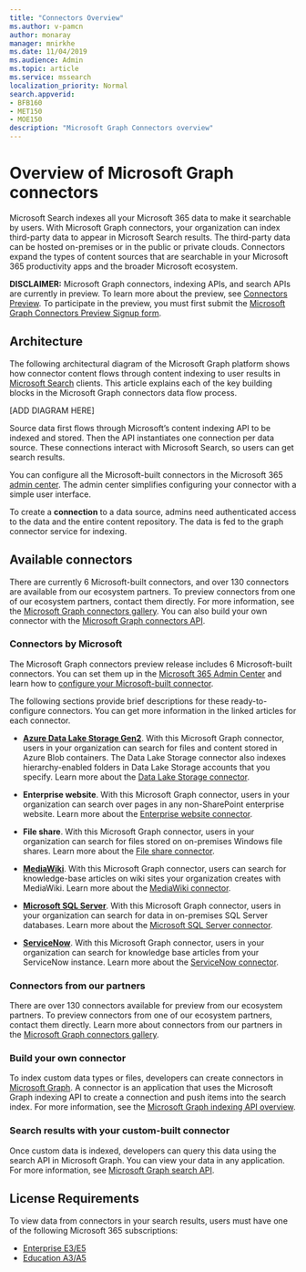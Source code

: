 ```yaml
---
title: "Connectors Overview"
ms.author: v-pamcn
author: monaray
manager: mnirkhe
ms.date: 11/04/2019
ms.audience: Admin
ms.topic: article
ms.service: mssearch
localization_priority: Normal
search.appverid:
- BFB160
- MET150
- MOE150
description: "Microsoft Graph Connectors overview"
---
```


# Overview of Microsoft Graph connectors

Microsoft Search indexes all your Microsoft 365 data to make it searchable by users. With Microsoft Graph connectors, your organization can index third-party data to appear in Microsoft Search results. The third-party data can be hosted on-premises or in the public or private clouds. Connectors expand the types of content sources that are searchable in your Microsoft 365 productivity apps and the broader Microsoft ecosystem.

**DISCLAIMER:** Microsoft Graph connectors, indexing APIs, and search APIs are currently in preview. To learn more about the preview, see [Connectors Preview](connectors-preview.md). To participate in the preview, you must first submit the [Microsoft Graph Connectors Preview Signup form](https://forms.office.com/Pages/ResponsePage.aspx?id=v4j5cvGGr0GRqy180BHbRxWYgu82J_RFnMMATAS6_chUNVYwNU1CMDNZUDBSSDZKWVo2RDJDRjRLQi4u).

## Architecture
The following architectural diagram of the Microsoft Graph platform shows how connector content flows through content indexing to user results in [Microsoft Search](https://docs.microsoft.com/microsoftsearch/overview-microsoft-search) clients.  This article explains each of the key building blocks in the Microsoft Graph connectors data flow process.

[ADD DIAGRAM HERE]

Source data first flows through Microsoft’s content indexing API to be indexed and stored. Then the API instantiates one connection per data source. These connections interact with Microsoft Search, so users can get search results.

You can configure all the Microsoft-built connectors in the Microsoft 365 [admin center](https://admin.microsoft.com). The admin center simplifies configuring your connector with a simple user interface.

To create a **connection** to a data source, admins need authenticated access to the data and the entire content repository. The data is fed to the graph connector service for indexing.

## Available connectors
There are currently 6 Microsoft-built connectors, and over 130 connectors are available from our ecosystem partners. To preview connectors from one of our ecosystem partners, contact them directly. For more information, see the [Microsoft Graph connectors gallery](connectors-gallery.md). You can also build your own connector with the [Microsoft Graph connectors API](link).

### Connectors by Microsoft
The Microsoft Graph connectors preview release includes 6 Microsoft-built connectors. You can set them up in the [Microsoft 365 Admin Center](https://admin.microsoft.com) and learn how to [configure your Microsoft-built connector](configure-connector.md).

The following sections provide brief descriptions for these ready-to-configure connectors. You can get more information in the linked articles for each connector.

- **[Azure Data Lake Storage Gen2](https://docs.microsoft.com/en-us/azure/storage/blobs/data-lake-storage-introduction)**. With this Microsoft Graph connector, users in your organization can search for files and content stored in Azure Blob containers. The Data Lake Storage connector also indexes hierarchy-enabled folders in Data Lake Storage accounts that you specify.
Learn more about the [Data Lake Storage connector](azure-data-lake-connector.md).

- **Enterprise website**. With this Microsoft Graph connector, users in your organization can search over pages in any non-SharePoint enterprise website.
Learn more about the [Enterprise website connector](enterprise-web-connector.md).

- **File share**. With this Microsoft Graph connector, users in your organization can search for files stored on on-premises Windows file shares.
Learn more about the [File share connector](file-share-connector.md).

- **[MediaWiki](https://www.mediawiki.org/wiki/MediaWiki)**. With this Microsoft Graph connector, users can search for knowledge-base articles on wiki sites your organization creates with MediaWiki.
Learn more about the [MediaWiki connector](mediawiki-connector.md).

- **[Microsoft SQL Server](https://www.microsoft.com/en-us/sql-server/sql-server-2017)**. With this Microsoft Graph connector, users in your organization can search for data in on-premises SQL Server databases.
Learn more about the [Microsoft SQL Server connector](MSSQL-connector.md).

- **[ServiceNow](https://www.servicenow.com)**. With this Microsoft Graph connector, users in your organization can search for knowledge base articles from your ServiceNow instance.
Learn more about the [ServiceNow connector](servicenow-connector.md).

### Connectors from our partners
There are over 130 connectors available for preview from our ecosystem partners. To preview connectors from one of our ecosystem partners, contact them directly.
Learn more about connectors from our partners in the [Microsoft Graph connectors gallery](connectors-gallery.md).

### Build your own connector
To index custom data types or files, developers can create connectors in [Microsoft Graph](https://developer.microsoft.com/graph/). A connector is an application that uses the Microsoft Graph indexing API to create a connection and push items into the search index. For more information, see the [Microsoft Graph indexing API overview](/graph/search-index-overview).

### Search results with your custom-built connector
Once custom data is indexed, developers can query this data using the search API in Microsoft Graph. You can view your data in any application. For more information, see [Microsoft Graph search API](https://aka.ms/mssearchapi).

## License Requirements
To view data from connectors in your search results, users must have one of the following Microsoft 365 subscriptions:
- [Enterprise E3/E5](https://www.microsoft.com/en-us/microsoft-365/compare-all-microsoft-365-plans)
- [Education A3/A5](https://www.microsoft.com/en-us/microsoft-365/academic/compare-office-365-education-plans?activetab=tab:primaryr1)

